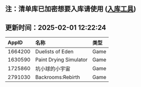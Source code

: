 ## 注：清单库已加密想要入库请使用 ([入库工具](https://github.com/BlankTMing/ManifestAutoUpdate/releases))

## 更新时间：2025-02-01 12:22:24
| AppID | 名称 | 类型  |
| :-------------------- | :----------------------------- | :----------- |
| 1664200 | Duelists of Eden| Game |
| 1630590 | Paint Drying Simulator| Game |
| 1725860 | 坑小球的小宇宙| Game |
| 2791030 | Backrooms:Rebirth| Game |
